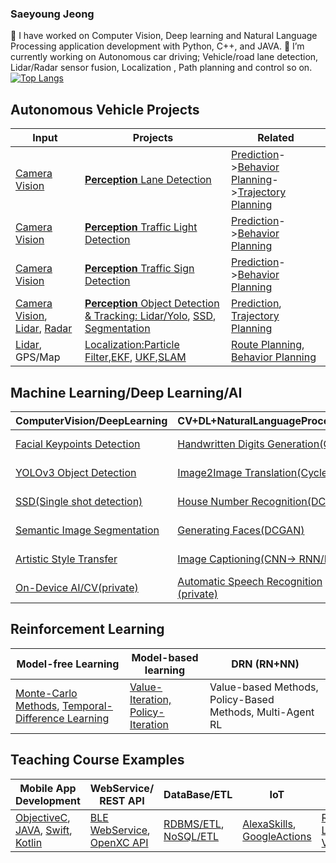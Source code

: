 ### Saeyoung Jeong

<!--
**tooth2/tooth2** is a ✨ _special_ ✨ repository because its `README.md` (this file) appears on your GitHub profile.
* 🔭 I’m currently working on Computer Vision, Natural Language Processing, and Deep learning (CNN, Le-Net5, VGG16/VGG19, NVIDIA archiecture, CNN with RNN, RNN/LSTM, GAN, DCGAN etc) Python, C++, and JAVA.
* 🌱 I’m currently learning Autonomous car driving - Lidar sensor fusion, Trajectory using Point cloud, Localization, Path planning and so on
* 👯 I’m looking to collaborate on ...
-->

🔭 I have worked on Computer Vision, Deep learning and Natural Language Processing application development with Python, C++, and JAVA. 
🌱 I’m currently working on Autonomous car driving; Vehicle/road lane detection, Lidar/Radar sensor fusion, Localization , Path planning and control so on.
[![Top Langs](https://github-readme-stats.vercel.app/api/top-langs/?username=tooth2&layout=compact)](https://github.com/tooth2/github-readme-stats)
<!--
|Autonomous Vehicle Projects |CV/NLP/DeepLearning Projects|Teaching Course Examples|
|---| ---| -- |
|[**Perception** Lane **Detection** ](https://github.com/tooth2/Lane_Line_Detection)|[Bike-sharing prediction](https://github.com/tooth2/Bike-Sharing-Prediction)| [iOS App](https://github.com/tooth2/iDrift_iOS)|
|[**Perception** Advanced Road Lane **Detection** ](https://github.com/tooth2/Road_Lane_Detection)|[Dog Breed Identification](https://github.com/tooth2/Dog-Breed-Identification)| [Android App](https://github.com/tooth2/iDrift_Android)|
|[**Perception** Traffic Sign Classification](https://github.com/tooth2/Traffic_Sign_Classification)|[Facial Expression Recognition](https://github.com/tooth2/Facial-Expression-Recognition) |[Alexa Skills](https://github.com/tooth2/Alexa-Skill)|
|[**Perception** Vehicle **Detection** (YOLO)](https://github.com/tooth2/Vehicle_Detection)|[Facial Keypoints Detection](https://github.com/tooth2/Facial-KeyPoints-Detection)|[Google Actions](https://github.com/tooth2/GoogleActions)|
| [**Perception** Traffic Light Classification](https://github.com/tooth2/Traffic-Light-Classification)|[Face Generation(DCGAN)](https://github.com/tooth2/Celeb-Face-Generation)|[RDBMS-ETL](https://github.com/tooth2/DM-RDBMS-ETL)|
| [ **SensorFusion** Extended Kalman Filter](https://github.com/tooth2/Extended-Kalman-Filter)|[Style Transfer](https://github.com/tooth2/Artistic-Style-Transfer) |[NoSQL-ETL](https://github.com/tooth2/DM-NoSQL-ETL)|
| [ **SensorFusion** Unscented Kalman Filter](https://github.com/tooth2/Unscented-Kalman-Filter)|[Image Captioning](https://github.com/tooth2/Automatic-Image-Captioning)| [Restful WebService API](https://github.com/tooth2/BeaconLocationService)|
| [ **Localization** Particle Filter](https://github.com/tooth2/Robot_Particle_Fillter)|[Sentiment Analysis](https://github.com/tooth2/Sentiment-Analysis) |[OpenXC API Integration](https://github.com/tooth2/TestOpenXC)|
| [**Localization** Landmark Detection (SLAM)](https://github.com/tooth2/Landmark-Detection-Tracking-SLAM) |[TV Script Generation](https://github.com/tooth2/TV-Script-Generation)|[On-Device AI/Speech Recognition(private)](https://github.com/tooth2/NLP-Android)|
|[**Localization** 2D Histogram Filter](https://github.com/tooth2/HistogramFilter)|[Planning - Driving Behavior Cloning](https://github.com/tooth2/Autonomous_Driving)|[On-Device AI/Computer Vision(private)](https://github.com/tooth2/OpenCV-Android)|
|[ **Planning** Driving Behavior Cloning](https://github.com/tooth2/Autonomous_Driving)|[Traffic Sign Classification](https://github.com/tooth2/Traffic_Sign_Classification) |[Machine Learning on AWS SageMaker](https://github.com/tooth2/sagemaker-deployment)|
|[ **Planning** Route Planning](https://github.com/tooth2/Path_Planning)|[Traffic Light Classification](https://github.com/tooth2/Traffic-Light-Classification)|[Vehicle Dashboard](https://github.com/tooth2/VehicleDashboard)|
|[ **Control** PID Controller](https://github.com/tooth2/PID_Controller)|[YOLOv3 Object Detection I](https://github.com/tooth2/YOLOv3-Pytorch)|[Vehicle Motion and Control Modeling](https://github.com/tooth2/VehicleModel)|
|[ **SensorFusion** 2D Lidar/Camera Vehicle Detection](https://github.com/tooth2/2D-Sensor-Fusion)|[YOLOv3 Object Detection II](https://github.com/tooth2/YOLOv3-Object-Detection)|[1D Localization](https://github.com/tooth2/1D-Localization)|
|[ **Perception** 2D Camera Vehicle Tracking](https://github.com/tooth2/2D-Collision-Prevention)|[SSD:Object Detection/Tracking](https://github.com/tooth2/SSD-Object-Detection)|[Kalman-Filter](https://github.com/tooth2/Kalman-Filter)|
|[ **SensorFusion** 3D Camera/Lidar Obstacle **Detection**](https://github.com/tooth2/3D-Sensor-Fusion)|[3D YOLO/DNN Object Detection](https://github.com/tooth2/3D-Sensor-Fusion)|[Vehicle Model-MPC](https://github.com/tooth2/Vehicle-Model-MPC)|
|[**SensorFusion** Lidar Obstacle **Detection**](https://github.com/tooth2/Lidar-Obstacle-Detection)|[Handwritten Digits Generation(GAN-MNIST)](https://github.com/tooth2/Handwritten-digits-generation/) |[OpenCV/2DFeatures Tutorial](https://github.com/tooth2/OpenCV-Object-Detection)|
|[**Perception** Multi Objects Detection/Tracking](https://github.com/tooth2/SSD-Object-Detection)|[House Number Recognition(DCGAN)](https://github.com/tooth2/House-Number-Recognition) |[2D-CFAR Radar Targer Generation/Detection](https://github.com/tooth2/2D-CFAR)|
|[**Perception** Scene Understanding](https://github.com/tooth2/Semantic-Segmentation) |[Image-To-Image Translation(CycleGAN)](https://github.com/tooth2/Image2Image-Translation)|[Robot-ROS Basic](https://github.com/tooth2/ROS_Basic)|

[Vehicle Detection(YOLO)](https://github.com/tooth2/Vehicle_Detection)-->

## Autonomous Vehicle Projects

|Input | Projects | Related| 
|--|--|--|
|[Camera Vision](https://github.com/tooth2/YOLOv3-Object-Detection) | [**Perception** Lane Detection](https://github.com/tooth2/Road_Lane_Detection) | [Prediction](https://github.com/tooth2/Unscented-Kalman-Filter)->[Behavior Planning](https://github.com/tooth2/Autonomous_Driving)->[Trajectory Planning](https://github.com/tooth2/Path_Planning) | 
|[Camera Vision](https://github.com/tooth2/Vehicle_Detection) | [**Perception** Traffic Light Detection](https://github.com/tooth2/Traffic-Light-Classification)|[Prediction](https://github.com/tooth2/Unscented-Kalman-Filter)->[Behavior Planning](https://github.com/tooth2/Autonomous_Driving)|
|[Camera Vision](https://github.com/tooth2/YOLOv3-Pytorch) | [**Perception** Traffic Sign Detection](https://github.com/tooth2/Traffic_Sign_Classification)|[Prediction](https://github.com/tooth2/Unscented-Kalman-Filter)->[Behavior Planning](https://github.com/tooth2/Autonomous_Driving)|
|[Camera Vision](https://github.com/tooth2/2D-Sensor-Fusion), [Lidar](https://github.com/tooth2/Lidar-Obstacle-Detection), [Radar](https://github.com/tooth2/2D-CFAR)|[**Perception** Object Detection & Tracking: Lidar/Yolo](https://github.com/tooth2/3D-Sensor-Fusion), [SSD](https://github.com/tooth2/SSD-Object-Detection), [Segmentation](https://github.com/tooth2/Semantic-Segmentation)|[Prediction](https://github.com/tooth2/Unscented-Kalman-Filter), [Trajectory Planning](https://github.com/tooth2/Path_Planning)|
|[Lidar](https://github.com/tooth2/Lidar-Obstacle-Detection), GPS/Map |[Localization:Particle Filter](https://github.com/tooth2/Robot_Particle_Fillter),[EKF](https://github.com/tooth2/Extended-Kalman-Filter), [UKF](https://github.com/tooth2/Unscented-Kalman-Filter),[SLAM](https://github.com/tooth2/Landmark-Detection-Tracking-SLAM) |[Route Planning](https://github.com/tooth2/Route-Planner), [Behavior Planning](https://github.com/tooth2/Autonomous_Driving) | 

<!--
- Perception 
    - Detection
        - [Road Lane Detection](https://github.com/tooth2/Road_Lane_Detection)
        - [Traffic Light Detection & Classification](https://github.com/tooth2/Traffic-Light-Classification)
        - [Traffic Sign Detection & Classification](https://github.com/tooth2/Traffic_Sign_Classification)
        - [Object Detection & Tracking](https://github.com/tooth2/3D-Sensor-Fusion)
            - [x] [YOLO Object Detection in Tensorflow/keras](https://github.com/tooth2/Vehicle_Detection)
            - [x] [YOLOv3 Object Detection in Pytorch](https://github.com/tooth2/YOLOv3-Pytorch)
            - [x] [YOLOv3 Object Detection C++](https://github.com/tooth2/YOLOv3-Object-Detection)
            - [x] [SSD(Single shot detection)](https://github.com/tooth2/SSD-Object-Detection)
            - [x] [Semantic Segmentation for Scene Understanding](https://github.com/tooth2/Semantic-Segmentation)
    - Localization
        - [Lidar/GPS+MAP Localization](https://github.com/tooth2/Robot_Particle_Fillter)
        - [x] [Histogram Filter](https://github.com/tooth2/HistogramFilter)
        - [x] [Kalman Filter](https://github.com/tooth2/Kalman-Filter)
        - [x] [Particle Filter](https://github.com/tooth2/Robot_Particle_Fillter)
        - [x] [Extended Kalman Filter](https://github.com/tooth2/Extended-Kalman-Filter)
        - [x] [Unscented Kalman Filter](https://github.com/tooth2/Unscented-Kalman-Filter)
        - [x] [SLAM](https://github.com/tooth2/Landmark-Detection-Tracking-SLAM)
- Planning 
    - [Route Planning](https://github.com/tooth2/Path_Planning)
    - [Prediction](https://github.com/tooth2/Unscented-Kalman-Filter)
    - [Behavior Planning](https://github.com/tooth2/Autonomous_Driving)
    - [Trajectory Planning](https://github.com/tooth2/Path_Planning)
--> 
## Machine Learning/Deep Learning/AI 
| ComputerVision/DeepLearning | CV+DL+NaturalLanguageProcessing | NLP/DeepLearning |
|--|--|--|
|[Facial Keypoints Detection](https://github.com/tooth2/Facial-KeyPoints-Detection)|[Handwritten Digits Generation(GAN)](https://github.com/tooth2/Handwritten-digits-generation/) |[Sentiment Analysis(RNN)](https://github.com/tooth2/Sentiment-Analysis) |
|[YOLOv3 Object Detection](https://github.com/tooth2/YOLOv3-Pytorch) |[Image2Image Translation(CycleGAN)](https://github.com/tooth2/Image2Image-Translation) |[Spam Detector(Naive Bayesian)](https://github.com/tooth2/nlp-spam-detector)|
|[SSD(Single shot detection)](https://github.com/tooth2/SSD-Object-Detection)| [House Number Recognition(DCGAN)](https://github.com/tooth2/House-Number-Recognition) |[Part-of-Speech Tagger(HMM)](https://github.com/tooth2/PartofSpeechTagging)|
|[Semantic Image Segmentation](https://github.com/tooth2/Semantic-Segmentation)| [Generating Faces(DCGAN)](https://github.com/tooth2/Celeb-Face-Generation) |[TV Script Generation(RNN/LSTM)](https://github.com/tooth2/TV-Script-Generation) |
|[Artistic Style Transfer](https://github.com/tooth2/Artistic-Style-Transfer)| [Image Captioning(CNN-> RNN/LSTM)](https://github.com/tooth2/Automatic-Image-Captioning)|[Machine Translation(RNN/LSTM)](https://github.com/tooth2/Machine-Translation) |
|[On-Device AI/CV(private)](https://github.com/tooth2/OpenCV-Android)|[Automatic Speech Recognition (private)](https://github.com/tooth2/Automatic-Speech-Recognizer)|[On-Device AI/NLP(private)](https://github.com/tooth2/NLP-Android)|

## Reinforcement Learning
| Model-free Learning | Model-based learning | DRN (RN+NN) |
|--|--|--|
|[Monte-Carlo Methods](https://github.com/tooth2/MonteCarloMethods), [Temporal-Difference Learning](https://github.com/tooth2/TemporalDifference)| [Value-Iteration, Policy-Iteration](https://github.com/tooth2/DRN/tree/main/DynamicProgramming)  |Value-based Methods, Policy-Based Methods, Multi-Agent RL|
  
<!--
- [Object Detection & Tracking](https://github.com/tooth2/3D-Sensor-Fusion)
    - [x] [YOLO Object Detection in tesnforflow](https://github.com/tooth2/Vehicle_Detection)
    - [x] [YOLOv3 Object Detection in Pytorch](https://github.com/tooth2/YOLOv3-Pytorch)
    - [x] [YOLOv3 Object Detection C++](https://github.com/tooth2/YOLOv3-Object-Detection)
    - [x] [SSD(Single shot detection)](https://github.com/tooth2/SSD-Object-Detection)
    - [x] [Semantic Segmentation for Scene Understanding](https://github.com/tooth2/Semantic-Segmentation)
- Computer Vision/Deep-Learning Project
    * [Facial Keypoints Detection](https://github.com/tooth2/Facial-KeyPoints-Detection) 
    * [Generating Faces(DCGAN)](https://github.com/tooth2/Celeb-Face-Generation)
    * [Image-To-Image Translation(CycleGAN)](https://github.com/tooth2/Image2Image-Translation)
    * [Autonous Driving by Learning Human Behavior](https://github.com/tooth2/Autonomous_Driving)
    * [Object Detection & Tracking](https://github.com/tooth2/3D-Sensor-Fusion)
        - [x] [YOLO Object Detection in tesnforflow](https://github.com/tooth2/YOLOv3-Object-Detection)
        - [x] [YOLOv3 Object Detection in Pytorch](https://github.com/tooth2/YOLOv3-Pytorch)
        - [x] [YOLOv3 Object Detection C++](https://github.com/tooth2/YOLOv3-Object-Detection)
        - [x] [SSD(Single shot detection)](https://github.com/tooth2/SSD-Object-Detection)
        - [x] [Semantic Segmentation for Scene Understanding](https://github.com/tooth2/Semantic-Segmentation)
- Natural-Lanuage-Processing Project 
    * [Sentiment Analysis](https://github.com/tooth2/Sentiment-Analysis)
    * [TV Script Generation](https://github.com/tooth2/TV-Script-Generation)
    * [Image Captioning](https://github.com/tooth2/Automatic-Image-Captioning) 
    * [Alexa Skill](https://github.com/tooth2/Alexa-Skill)
    * [Google Actions](https://github.com/tooth2/GoogleActions)
    * [Sleep Daemon](https://github.com/tooth2/SleepDaemon)
- Mixed
    * [Bike-sharing prediction(Basic NN)](https://github.com/tooth2/Bike-Sharing-Prediction)
    * [Dog Breed Identification(CNN)](https://github.com/tooth2/Dog-Breed-Identification) 
    * [Facial Expression Recognition(CNN)](https://github.com/tooth2/Facial-Expression-Recognition)
    * [On-Device AI/Computer Vision(private)](https://github.com/tooth2/OpenCV-Android)
    * [On-Device AI/Speech Recognition(private)](https://github.com/tooth2/NLP-Android)
    * [Speech Recognizer(private)](https://github.com/tooth2/Speech-Recognizer)
    * 
-->
## Teaching Course Examples 
| Mobile App Development | WebService/ REST API| DataBase/ETL | IoT | ROS/Localization | 
|--- | --| --|--| --| 
|[ObjectiveC](https://github.com/tooth2/iDrift_iOS), [JAVA](https://github.com/tooth2/iDrift_Android), [Swift](), [Kotlin](https://github.com/tooth2/Android-kotlin)  |[BLE WebService](https://github.com/tooth2/BeaconLocationService), [OpenXC API](https://github.com/tooth2/TestOpenXC) |[RDBMS/ETL](https://github.com/tooth2/DM-RDBMS-ETL), [NoSQL/ETL](https://github.com/tooth2/DM-NoSQL-ETL) | [AlexaSkills](https://github.com/tooth2/Alexa-Skill), [GoogleActions](https://github.com/tooth2/GoogleActions)|[Robot/ROS](https://github.com/tooth2/ROS_Basic), [Localization](https://github.com/tooth2/1D-Localization), [VehicleModel/Trajectory](https://github.com/tooth2/VehicleModel)|


